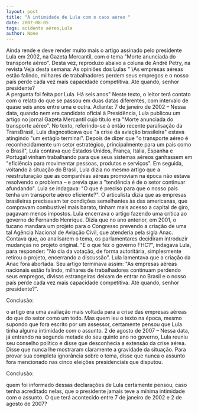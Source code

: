 ```yaml
---
layout: post
title: "A intimidade de Lula com o caos aéreo "
date: 2007-08-05
tags: acidente aéreo,Lula
author: None
---
```

Ainda rende e deve&nbsp;render muito mais o artigo assinado pelo presidente Lula em 2002, na Gazeta Mercantil, com o tema &quot;Morte anunciada do transporte a&eacute;reo&quot;.
Desta vez, reproduzo&nbsp;abaixo a coluna de Andr&eacute; Petry, na revista Veja desta semana: 
As opini&otilde;es dos Lulas 
&quot; \As empresas a&eacute;reas est&atilde;o falindo, milhares de trabalhadores perdem seus empregos e o nosso pa&iacute;s perde cada vez mais capacidade competitiva. At&eacute; quando, senhor presidente?\
A pergunta foi feita por Lula. H&aacute; seis anos&quot; 
Neste texto, o leitor ter&aacute; contato com o relato do que se passou em duas datas diferentes, com intervalo de quase seis anos entre uma e outra. Adiante: 
7 de janeiro de 2002 &ndash; Nessa data, quando nem era candidato oficial &agrave; Presid&ecirc;ncia, Lula publicou um artigo no jornal Gazeta Mercantil cujo t&iacute;tulo era &quot;Morte anunciada do transporte a&eacute;reo&quot;. 
No texto, referindo-se &agrave; ent&atilde;o recente paralisa&ccedil;&atilde;o da TransBrasil, Lula diagnosticava que &quot;a crise da avia&ccedil;&atilde;o brasileira&quot; estava atingindo &quot;um est&aacute;gio terminal&quot;. Depois de dizer que &quot;o transporte a&eacute;reo &eacute; reconhecidamente um setor estrat&eacute;gico, principalmente para um pa&iacute;s como o Brasil&quot;, Lula contava que Estados Unidos, Fran&ccedil;a, It&aacute;lia, Espanha e Portugal vinham trabalhando para que seus sistemas a&eacute;reos ganhassem em &quot;efici&ecirc;ncia para movimentar pessoas, produtos e servi&ccedil;os&quot;. 
Em seguida, voltando &agrave; situa&ccedil;&atilde;o do Brasil, Lula dizia no mesmo artigo que a reestrutura&ccedil;&atilde;o que as companhias a&eacute;reas promoviam na &eacute;poca n&atilde;o estava resolvendo o problema &ndash; e previa que a &quot;tend&ecirc;ncia &eacute; de o setor continuar afundando&quot;. Lula se indagava: &quot;O que &eacute; preciso para que o nosso pa&iacute;s tenha um transporte a&eacute;reo eficiente?&quot;. O articulista dizia que as empresas brasileiras precisavam ter condi&ccedil;&otilde;es semelhantes &agrave;s das americanas, que compravam combust&iacute;vel mais barato, tinham mais acesso a capital de giro, pagavam menos impostos. 
Lula encerrava o artigo fazendo uma cr&iacute;tica ao governo de Fernando Henrique. Dizia que no ano anterior, em 2001, o tucano mandara um projeto para o Congresso prevendo a cria&ccedil;&atilde;o de uma tal Ag&ecirc;ncia Nacional de Avia&ccedil;&atilde;o Civil, que atenderia pela sigla Anac. Contava que, ao analisarem o tema, os parlamentares decidiram introduzir mudan&ccedil;as no projeto original. &quot;E o que fez o governo FHC?&quot;, indagava Lula, para responder: &quot;No dia da vota&ccedil;&atilde;o, de forma autorit&aacute;ria, simplesmente retirou o projeto, encerrando a discuss&atilde;o&quot;. Lula lamentava que a cria&ccedil;&atilde;o da Anac fora abortada. 
Seu artigo terminava assim: &quot;As empresas a&eacute;reas nacionais est&atilde;o falindo, milhares de trabalhadores continuam perdendo seus empregos, divisas estrangeiras deixam de entrar no Brasil e o nosso pa&iacute;s perde cada vez mais capacidade competitiva. At&eacute; quando, senhor presidente?&quot;. 

Conclus&atilde;o: 

o artigo era uma avalia&ccedil;&atilde;o mais voltada para a crise das empresas a&eacute;reas do que do setor como um todo. Mas quem leu o texto na &eacute;poca, mesmo supondo que fora escrito por um assessor, certamente pensou que Lula tinha alguma intimidade com o assunto. 
2 de agosto de 2007 &ndash; Nessa data, j&aacute; entrando na segunda metade do seu quinto ano no governo, Lula reuniu seu conselho pol&iacute;tico e disse que desconhecia a extens&atilde;o da crise a&eacute;rea. Disse que nunca lhe mostraram claramente a gravidade da situa&ccedil;&atilde;o. Para provar sua completa ignor&acirc;ncia sobre o tema, disse que nunca o assunto fora mencionado nas cinco elei&ccedil;&otilde;es presidenciais que disputou. 

Conclus&atilde;o: 

quem foi informado dessas declara&ccedil;&otilde;es de Lula certamente pensou, caso tenha acreditado nelas, que o presidente jamais teve a m&iacute;nima intimidade com o assunto. 
O que ter&aacute; acontecido entre 7 de janeiro de 2002 e 2 de agosto de 2007? 